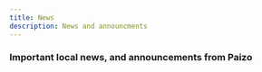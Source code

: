 ```yaml
---
title: News
description: News and announcments   
---
```


### Important local news, and announcements from Paizo
